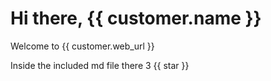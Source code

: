# Hi there, {{ customer.name }}

Welcome to {{ customer.web_url }}

Inside the included md file there 3 {{ star }}